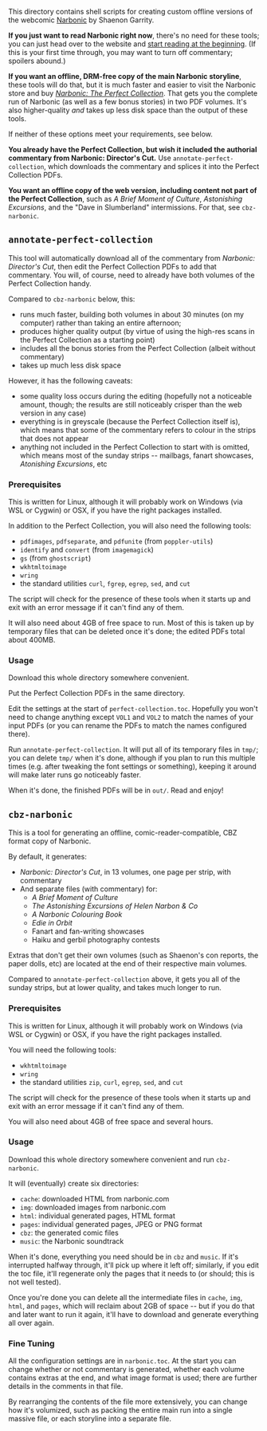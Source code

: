 This directory contains shell scripts for creating custom offline versions of the webcomic [Narbonic](http://narbonic.com/) by Shaenon Garrity.

**If you just want to read Narbonic right now**, there's no need for these tools; you can just head over to the website and [start reading at the beginning](http://narbonic.com/comic/july-31-august-5-2000/). (If this is your first time through, you may want to turn off commentary; spoilers abound.)

**If you want an offline, DRM-free copy of the main Narbonic storyline**, these tools will do that, but it is much faster and easier to visit the Narbonic store and buy [*Narbonic: The Perfect Collection*](https://couscouscollective.storenvy.com/collections/256382-e-books/products/1607759-complete-narbonic-perfect-collection-e-books). That gets you the complete run of Narbonic (as well as a few bonus stories) in two PDF volumes. It's also higher-quality *and* takes up less disk space than the output of these tools.

If neither of these options meet your requirements, see below.

**You already have the Perfect Collection, but wish it included the authorial commentary from Narbonic: Director's Cut.** Use `annotate-perfect-collection`, which downloads the commentary and splices it into the Perfect Collection PDFs.

**You want an offline copy of the web version, including content not part of the Perfect Collection**, such as *A Brief Moment of Culture*, *Astonishing Excursions*, and the "Dave in Slumberland" intermissions. For that, see `cbz-narbonic`.


## `annotate-perfect-collection`

This tool will automatically download all of the commentary from *Narbonic: Director's Cut*, then edit the Perfect Collection PDFs to add that commentary. You will, of course, need to already have both volumes of the Perfect Collection handy.

Compared to `cbz-narbonic` below, this:

  - runs much faster, building both volumes in about 30 minutes (on my computer) rather than taking an entire afternoon;
  - produces higher quality output (by virtue of using the high-res scans in the Perfect Collection as a starting point)
  - includes all the bonus stories from the Perfect Collection (albeit without commentary)
  - takes up much less disk space

However, it has the following caveats:

  - some quality loss occurs during the editing (hopefully not a noticeable amount, though; the results are still noticeably crisper than the web version in any case)
  - everything is in greyscale (because the Perfect Collection itself is), which means that some of the commentary refers to colour in the strips that does not appear
  - anything not included in the Perfect Collection to start with is omitted, which means most of the sunday strips -- mailbags, fanart showcases, *Atonishing Excursions*, etc


### Prerequisites

This is written for Linux, although it will probably work on Windows (via WSL or Cygwin) or OSX, if you have the right packages installed.

In addition to the Perfect Collection, you will also need the following tools:

  - `pdfimages`, `pdfseparate`, and `pdfunite` (from `poppler-utils`)
  - `identify` and `convert` (from `imagemagick`)
  - `gs` (from `ghostscript`)
  - `wkhtmltoimage`
  - `wring`
  - the standard utilities `curl`, `fgrep`, `egrep`, `sed`, and `cut`

The script will check for the presence of these tools when it starts up and exit with an error message if it can't find any of them.

It will also need about 4GB of free space to run. Most of this is taken up by temporary files that can be deleted once it's done; the edited PDFs total about 400MB.


### Usage

Download this whole directory somewhere convenient.

Put the Perfect Collection PDFs in the same directory.

Edit the settings at the start of `perfect-collection.toc`. Hopefully you won't need to change anything except `VOL1` and `VOL2` to match the names of your input PDFs (or you can rename the PDFs to match the names configured there).

Run `annotate-perfect-collection`. It will put all of its temporary files in `tmp/`; you can delete `tmp/` when it's done, although if you plan to run this multiple times (e.g. after tweaking the font settings or something), keeping it around will make later runs go noticeably faster.

When it's done, the finished PDFs will be in `out/`. Read and enjoy!


## `cbz-narbonic`

This is a tool for generating an offline, comic-reader-compatible, CBZ format copy of Narbonic.

By default, it generates:

 - *Narbonic: Director's Cut*, in 13 volumes, one page per strip, with commentary
 - And separate files (with commentary) for:
   - *A Brief Moment of Culture*
   - *The Astonishing Excursions of Helen Narbon & Co*
   - *A Narbonic Colouring Book*
   - *Edie in Orbit*
   - Fanart and fan-writing showcases
   - Haiku and gerbil photography contests

Extras that don't get their own volumes (such as Shaenon's con reports, the paper dolls, etc) are located at the end of their respective main volumes.

Compared to `annotate-perfect-collection` above, it gets you all of the sunday strips, but at lower quality, and takes much longer to run.


### Prerequisites

This is written for Linux, although it will probably work on Windows (via WSL or Cygwin) or OSX, if you have the right packages installed.

You will need the following tools:
  - `wkhtmltoimage`
  - `wring`
  - the standard utilities `zip`, `curl`, `egrep`, `sed`, and `cut`

The script will check for the presence of these tools when it starts up and exit with an error message if it can't find any of them.

You will also need about 4GB of free space and several hours.


### Usage

Download this whole directory somewhere convenient and run `cbz-narbonic`.

It will (eventually) create six directories:

 - `cache`: downloaded HTML from narbonic.com
 - `img`: downloaded images from narbonic.com
 - `html`: individual generated pages, HTML format
 - `pages`: individual generated pages, JPEG or PNG format
 - `cbz`: the generated comic files
 - `music`: the Narbonic soundtrack

When it's done, everything you need should be in `cbz` and `music`. If it's interrupted halfway through, it'll pick up where it left off; similarly, if you edit the toc file, it'll regenerate only the pages that it needs to (or should; this is not well tested).

Once you're done you can delete all the intermediate files in `cache`, `img`, `html`, and `pages`, which will reclaim about 2GB of space -- but if you do that and later want to run it again, it'll have to download and generate everything all over again.


### Fine Tuning

All the configuration settings are in `narbonic.toc`. At the start you can change whether or not commentary is generated, whether each volume contains extras at the end, and what image format is used; there are further details in the comments in that file.

By rearranging the contents of the file more extensively, you can change how it's volumized, such as packing the entire main run into a single massive file, or each storyline into a separate file.
